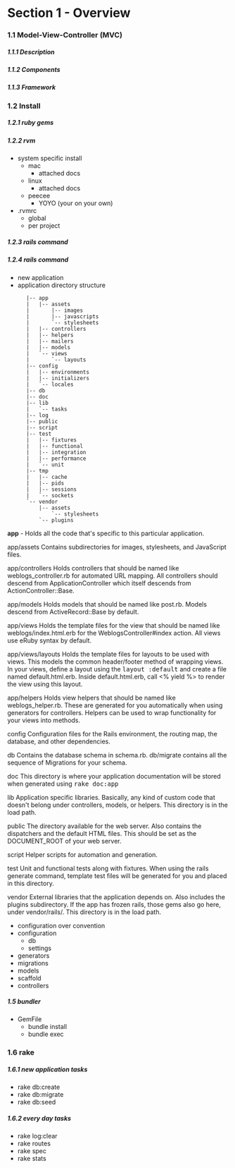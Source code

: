 # Section 1 - Overview

### 1.1 Model-View-Controller (MVC)
##### 1.1.1 Description 
##### 1.1.2 Components
##### 1.1.3 Framework


### 1.2 Install
##### 1.2.1 ruby gems
##### 1.2.2 rvm
   - system specific install 
     - mac
       - attached docs
     - linux
       - attached docs
     - peecee 
       - YOYO (your on your own)
   - .rvmrc 
     - global
     - per project                          

##### 1.2.3 rails command
##### 1.2.4 rails command
- new application
- application directory structure

```
      |-- app
      |   |-- assets
      |       |-- images
      |       |-- javascripts
      |       `-- stylesheets
      |   |-- controllers
      |   |-- helpers
      |   |-- mailers
      |   |-- models
      |   `-- views
      |       `-- layouts
      |-- config
      |   |-- environments
      |   |-- initializers
      |   `-- locales
      |-- db
      |-- doc
      |-- lib
      |   `-- tasks
      |-- log
      |-- public
      |-- script
      |-- test
      |   |-- fixtures
      |   |-- functional
      |   |-- integration
      |   |-- performance
      |   `-- unit
      |-- tmp
      |   |-- cache
      |   |-- pids
      |   |-- sessions
      |   `-- sockets
      `-- vendor
          |-- assets
              `-- stylesheets
          `-- plugins
```


**app** -
Holds all the code that's specific to this particular application.

app/assets
Contains subdirectories for images, stylesheets, and JavaScript files.

app/controllers
Holds controllers that should be named like weblogs_controller.rb for
automated URL mapping. All controllers should descend from
ApplicationController which itself descends from ActionController::Base.

app/models
Holds models that should be named like post.rb. Models descend from
ActiveRecord::Base by default.

app/views
Holds the template files for the view that should be named like
weblogs/index.html.erb for the WeblogsController#index action. All views use
eRuby syntax by default.

app/views/layouts
Holds the template files for layouts to be used with views. This models the
common header/footer method of wrapping views. In your views, define a layout
using the <tt>layout :default</tt> and create a file named default.html.erb.
Inside default.html.erb, call <% yield %> to render the view using this
layout.

app/helpers
Holds view helpers that should be named like weblogs_helper.rb. These are
generated for you automatically when using generators for controllers.
Helpers can be used to wrap functionality for your views into methods.

config
Configuration files for the Rails environment, the routing map, the database,
and other dependencies.

db
Contains the database schema in schema.rb. db/migrate contains all the
sequence of Migrations for your schema.

doc
This directory is where your application documentation will be stored when
generated using <tt>rake doc:app</tt>

lib
Application specific libraries. Basically, any kind of custom code that
doesn't belong under controllers, models, or helpers. This directory is in
the load path.

public
The directory available for the web server. Also contains the dispatchers and the
default HTML files. This should be set as the DOCUMENT_ROOT of your web
server.

script
Helper scripts for automation and generation.

test
Unit and functional tests along with fixtures. When using the rails generate
command, template test files will be generated for you and placed in this
directory.

vendor
External libraries that the application depends on. Also includes the plugins
subdirectory. If the app has frozen rails, those gems also go here, under
vendor/rails/. This directory is in the load path.


- configuration over convention
- configuration 
  - db 
  - settings
- generators
- migrations
- models
- scaffold
- controllers

##### 1.5 bundler
- GemFile
  - bundle install
  - bundle exec <app>

### 1.6 rake
##### 1.6.1 new application tasks
- rake db:create
- rake db:migrate
- rake db:seed    

##### 1.6.2 every day tasks 
- rake log:clear
- rake routes
- rake spec 
- rake stats    


